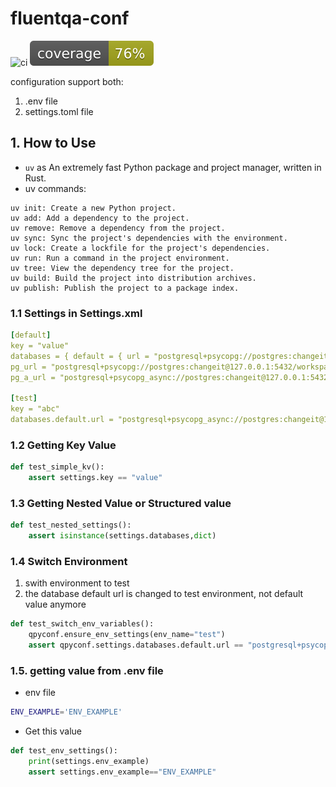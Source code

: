 # fluentqa-conf
![ci](https://github.com/fluent-qa/qpyconf/actions/workflows/ci.yml/badge.svg?event=push&branch=main)
![coverage](coverage.svg)

configuration support both:
1. .env file
2. settings.toml file

## 1. How to Use

- ```uv``` as An extremely fast Python package and project manager, written in Rust.
- uv commands:
```shell
uv init: Create a new Python project.
uv add: Add a dependency to the project.
uv remove: Remove a dependency from the project.
uv sync: Sync the project's dependencies with the environment.
uv lock: Create a lockfile for the project's dependencies.
uv run: Run a command in the project environment.
uv tree: View the dependency tree for the project.
uv build: Build the project into distribution archives.
uv publish: Publish the project to a package index.
```

### 1.1 Settings in Settings.xml

```yaml
[default]
key = "value"
databases = { default = { url = "postgresql+psycopg://postgres:changeit@127.0.0.1:5432/workspace" } }
pg_url = "postgresql+psycopg://postgres:changeit@127.0.0.1:5432/workspace"
pg_a_url = "postgresql+psycopg_async://postgres:changeit@127.0.0.1:5432/workspace"

[test]
key = "abc"
databases.default.url = "postgresql+psycopg_async://postgres:changeit@127.0.0.1:5432/workspace"
```

### 1.2 Getting Key Value

```python
def test_simple_kv():
    assert settings.key == "value"
```

### 1.3 Getting Nested Value or Structured value

```python
def test_nested_settings():
    assert isinstance(settings.databases,dict)
```

### 1.4 Switch Environment

1. swith environment to test
2. the database default url is changed to test environment, not default value anymore

```python
def test_switch_env_variables():
    qpyconf.ensure_env_settings(env_name="test")
    assert qpyconf.settings.databases.default.url == "postgresql+psycopg_async://postgres:changeit@127.0.0.1:5432/workspace"

```

### 1.5. getting value from .env file

- env file
```sh
ENV_EXAMPLE='ENV_EXAMPLE'
```
- Get this value

```python
def test_env_settings():
    print(settings.env_example)
    assert settings.env_example=="ENV_EXAMPLE"
```
